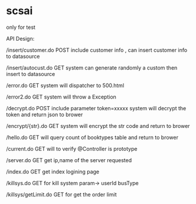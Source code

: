 # scsai
only for test

API Design:

/insert/customer.do     POST   include customer info , can insert customer info to datasource 

/insert/autocust.do  GET   system can generate randomly a custom then insert to datasource

/error.do     GET    system will dispatcher to 500.html

/error2.do   GET  	  system will throw a Exception

/decrypt.do    POST   include parameter token=xxxxx     system will decrypt the token  and return json to brower

/encrypt/{str}.do    GET   system will encrypt the str code and return to brower

/hello.do     GET   will query count of booktypes table and return to brower

/current.do  GET  will to verify @Controller is prototype

/server.do   GET   get  ip,name of the server requested 

/index.do  GET   get index logining page

/killsys.do  GET  for kill system  param-> userId   busType

/killsys/getLimit.do   GET  for get the order limit